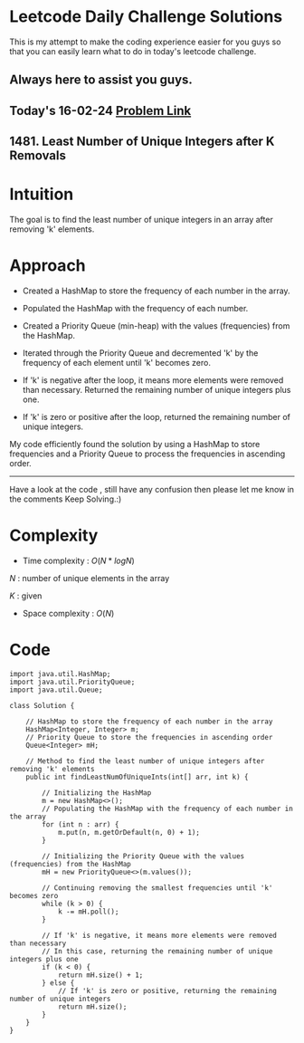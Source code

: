 # Leetcode Daily Challenge Solutions

This is my attempt to make the coding experience easier for you guys so that you can easily learn what to do in today's leetcode challenge.

## Always here to assist you guys.

## Today's 16-02-24 [Problem Link](https://leetcode.com/problems/least-number-of-unique-integers-after-k-removals/description/?envType=daily-question&envId=2024-02-16)
## 1481. Least Number of Unique Integers after K Removals

# Intuition
<!-- Describe your first thoughts on how to solve this problem. -->
The goal is to find the least number of unique integers in an array after removing 'k' elements.

# Approach
<!-- Describe your approach to solving the problem. -->

- Created a HashMap to store the frequency of each number in the array.

- Populated the HashMap with the frequency of each number.

- Created a Priority Queue (min-heap) with the values (frequencies) from the HashMap.

- Iterated through the Priority Queue and decremented 'k' by the frequency of each element until 'k' becomes zero.

- If 'k' is negative after the loop, it means more elements were removed than necessary. Returned the remaining number of unique integers plus one.

- If 'k' is zero or positive after the loop, returned the remaining number of unique integers.

My code efficiently found the solution by using a HashMap to store frequencies and a Priority Queue to process the frequencies in ascending order.

---
Have a look at the code , still have any confusion then please let me know in the comments
Keep Solving.:)

# Complexity
- Time complexity : $O( N *log N )$
<!-- Add your time complexity here, e.g. $$O(n)$$ -->
$N$ : number of unique elements in the array

$K$ : given
- Space complexity : $O(N)$
<!-- Add your space complexity here, e.g. $$O(n)$$ -->

# Code
```
import java.util.HashMap;
import java.util.PriorityQueue;
import java.util.Queue;

class Solution {

    // HashMap to store the frequency of each number in the array
    HashMap<Integer, Integer> m;
    // Priority Queue to store the frequencies in ascending order
    Queue<Integer> mH;

    // Method to find the least number of unique integers after removing 'k' elements
    public int findLeastNumOfUniqueInts(int[] arr, int k) {
        
        // Initializing the HashMap
        m = new HashMap<>();
        // Populating the HashMap with the frequency of each number in the array
        for (int n : arr) {
            m.put(n, m.getOrDefault(n, 0) + 1);
        }

        // Initializing the Priority Queue with the values (frequencies) from the HashMap
        mH = new PriorityQueue<>(m.values());

        // Continuing removing the smallest frequencies until 'k' becomes zero
        while (k > 0) {
            k -= mH.poll();
        }

        // If 'k' is negative, it means more elements were removed than necessary
        // In this case, returning the remaining number of unique integers plus one
        if (k < 0) {
            return mH.size() + 1;
        } else {
            // If 'k' is zero or positive, returning the remaining number of unique integers
            return mH.size();
        }
    }
}

```